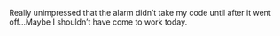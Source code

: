 <!--
id: 324158914
link: http://kevinisom.info/post/324158914/really-unimpressed-that-the-alarm-didnt-take-my
slug: really-unimpressed-that-the-alarm-didnt-take-my
date: Sat Jan 09 2010 14:04:23 GMT+1300 (NZDT)
raw: {"blog_name":"kevinisom","id":324158914,"post_url":"http://kevinisom.info/post/324158914/really-unimpressed-that-the-alarm-didnt-take-my","slug":"really-unimpressed-that-the-alarm-didnt-take-my","type":"text","date":"2010-01-09 01:04:23 GMT","timestamp":1262999063,"state":"published","format":"html","reblog_key":"X0SAJU1T","tags":[],"short_url":"http://tmblr.co/Zw68YyJKaN2","highlighted":[],"feed_item":"http://twitter.com/kev_nz/statuses/7537514002","from_feed_id":"650289","note_count":0,"title":null,"body":"<p>Really unimpressed that the alarm didn&#8217;t take my code until after it went off&#8230;Maybe I shouldn&#8217;t have come to work today.</p>"}
publish: 2010-01-09
tags: 
title: null
-->


Really unimpressed that the alarm didn’t take my code until after it
went off…Maybe I shouldn’t have come to work today.


